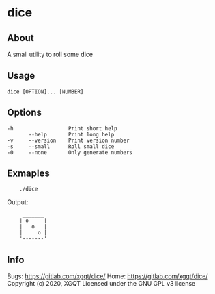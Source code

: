 # dice


## About

A small utility to roll some dice


## Usage

    dice [OPTION]... [NUMBER]


##  Options
    -h                  Print short help
           --help       Print long help
    -v     --version    Print version number
    -s     --small      Roll small dice
    -0     --none       Only generate numbers


## Exmaples

```bash
    ./dice
```

Output:

```fundamental
     _______
    | o     |
    |   o   |
    |     o |
    '-------'
```


## Info

Bugs: <https://gitlab.com/xgqt/dice/>
Home: <https://gitlab.com/xgqt/dice/>
Copyright (c) 2020, XGQT
Licensed under the GNU GPL v3 license
